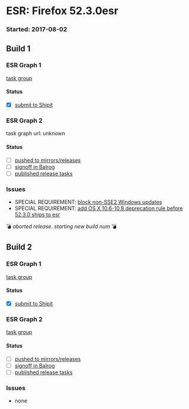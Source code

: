 # ESR: Firefox 52.3.0esr

### Started: 2017-08-02

## Build 1

### ESR Graph 1
[task group](https://tools.taskcluster.net/push-inspector/#/H1grSZziR6uCFIe20HhpdQ)

#### Status
- [x] [submit to Shipit](https://wiki.mozilla.org/Release:Release_Automation_on_Mercurial:Starting_a_Release#Submit_to_Ship_It)

### ESR Graph 2
task graph url: unknown

#### Status
- [ ] [pushed to mirrors/releases](../how-tos/relpro.md#2-push-to-releases-dir-mirrors)
- [ ] [signoff in Balrog](../how-tos/relpro.md#3-signoffs)
- [ ] [published release tasks](../how-tos/relpro.md#4-publish-release)

### Issues
- SPECIAL REQUIREMENT: [block non-SSE2 Windows updates](https://bugzilla.mozilla.org/show_bug.cgi?id=1284906)
- SPECIAL REQUIREMENT: [add OS X 10.6-10.8 deprecation rule before 52.3.0 ships to esr](https://bugzilla.mozilla.org/show_bug.cgi?id=1293777)

:bomb: _aborted release. starting new build num_ :bomb:

## Build 2

### ESR Graph 1
[task group](https://tools.taskcluster.net/push-inspector/#/AzRtG2NFS5KTbafi6zYxHg)

#### Status
- [x] [submit to Shipit](https://wiki.mozilla.org/Release:Release_Automation_on_Mercurial:Starting_a_Release#Submit_to_Ship_It)

### ESR Graph 2
[task group](https://tools.taskcluster.net/push-inspector/#/UFVbfJ1DRGeWhqEC-WJDcw)

#### Status
- [ ] [pushed to mirrors/releases](../how-tos/relpro.md#2-push-to-releases-dir-mirrors)
- [ ] [signoff in Balrog](../how-tos/relpro.md#3-signoffs)
- [ ] [published release tasks](../how-tos/relpro.md#4-publish-release)

### Issues
- none


